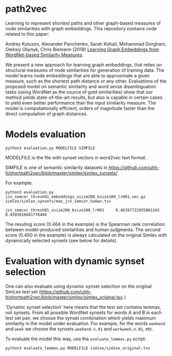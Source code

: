 # path2vec
Learning to represent shortest paths and other graph-based measures of node similarities with graph embeddings. This repository contains code related to this paper:  

Andrey Kutuzov, Alexander Panchenko, Sarah Kohail, Mohammad Dorgham, Oleksiy Oliynyk, Chris Biemann (2018) [Learning Graph Embeddings from WordNet-based Similarity Measures](https://arxiv.org/abs//1808.05611).

We present a new approach for learning graph embeddings, that relies on structural measures of node similarities for generation of training data. The model learns node embeddings that are able to approximate a given measure, such as the shortest path distance or any other. Evaluations of the proposed model on semantic similarity and word sense disambiguation tasks (using WordNet as the source of gold similarities) show that our method yields state-of-the-art results, but also is capable in certain cases to yield even better performance than the input similarity measure. The model is computationally efficient, orders of magnitude faster than the direct computation of graph distances.

# Models evaluation

`python3 evaluation.py MODELFILE SIMFILE`

MODELFILE is the file with synset vectors in word2vec text format.

SIMFILE is one of semantic similarity datasets in https://github.com/uhh-lt/shortpath2vec/blob/master/simlex/simlex_synsets/

For example:

`python3 evaluation.py jcn_semcor_thresh01_embeddings_vsize200_bsize100_lr001.vec.gz simlex/simlex_synsets/max_jcn_semcor_human.tsv`

`jcn_semcor_thresh01_vsize200_bsize100_lr001     0.46397722955881243     0.4503616841776444`

The resuting score (0.464 in the example) is the Spearman rank correlation between model-produced similarities and human judgments.
The second score (0.450 in the example) is always calculated on the original Simlex with dynamically selected synsets
(see below for details).

# Evaluation with dynamic synset selection

One can also evaluate using dynamic synset selection on the original SimLex test set
(https://github.com/uhh-lt/shortpath2vec/blob/master/simlex/simlex_original.tsv )

'Dynamic synset selection' here means that the test set contains lemmas, not synsets.
From all possible WordNet synsets for words A and B in each test set pair, we choose the synset combination which yields
maximum similarity in the model under evaluation. For example, for the words `weekend` and `week` we choose the synsets
`weekend.n.01` and `workweek.n.01`, etc.

To evaluate the model this way, use the `evaluate_lemmas.py` script:

`python3 evaluate_lemmas.py MODELFILE simlex/simlex_original.tsv`
